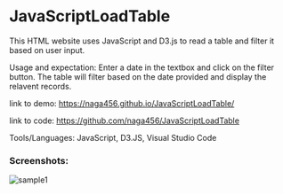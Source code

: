 # JavaScriptLoadTable

This HTML website uses JavaScript and D3.js to read a table and filter it based on user input.

Usage and expectation:
Enter a date in the textbox and click on the filter button.  The table will filter based on the date provided and display the relavent records.

link to demo:
https://naga456.github.io/JavaScriptLoadTable/

link to code:
https://github.com/naga456/JavaScriptLoadTable

Tools/Languages:
JavaScript, D3.JS, Visual Studio Code

### Screenshots:
![sample1](https://user-images.githubusercontent.com/23746877/64522196-7aad1880-d2c7-11e9-8aab-2f851bb849b9.jpg)
